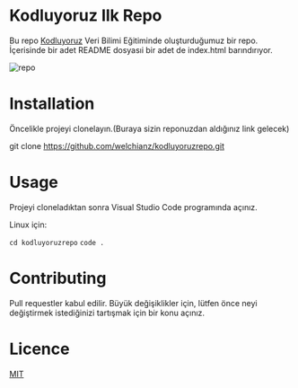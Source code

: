 # Kodluyoruz Ilk Repo

Bu repo [Kodluyoruz](https://www.kodluyoruz.org/) Veri Bilimi Eğitiminde oluşturduğumuz bir repo. İçerisinde bir adet README dosyasıi bir adet de index.html barındırıyor.

![repo](https://user-images.githubusercontent.com/80834085/162471460-ebcd66a9-2334-427e-9158-a06eff21b72b.PNG)

# Installation

Öncelikle projeyi clonelayın.(Buraya sizin reponuzdan aldığınız link gelecek)

git clone https://github.com/welchianz/kodluyoruzrepo.git

# Usage 

Projeyi cloneladıktan sonra Visual Studio Code programında açınız.

Linux için:


```cd kodluyoruzrepo```
`code .`


# Contributing

Pull requestler kabul edilir. Büyük değişiklikler için, lütfen önce neyi değiştirmek istediğinizi tartışmak için bir konu açınız.

# Licence

[MIT](https://choosealicense.com/licenses/mit/)
